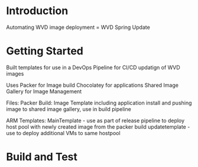 # Introduction 
Automating WVD image deployment = WVD Spring Update

# Getting Started
Built templates for use in a DevOps Pipeline for CI/CD updatign of WVD images

Uses Packer for Image build
Chocolatey for applications
Shared Image Gallery for Image Management

Files:
Packer Build:
Image Template including application install and pushing image to shared image gallery, use in build pipeline

ARM Templates:
MainTemplate - use as part of release pipeline to deploy host pool with newly created image from the packer build
updatetemplate - use to deploy additional VMs to same hostpool


# Build and Test


